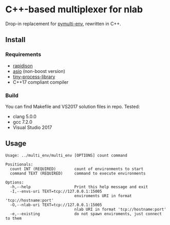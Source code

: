 # C++-based multiplexer for nlab

Drop-in replacement for [pymulti-env](https://github.com/apostol3/pymulti_env), rewritten in C++.

## Install
### Requirements
* [rapidjson](https://github.com/Tencent/rapidjson)
* [asio](https://github.com/chriskohlhoff/asio) (non-boost version)
* [tiny-process-library](https://github.com/eidheim/tiny-process-library)
* C++17 compliant compiler
### Build
You can find Makefile and VS2017 solution files in repo.
Tested:
* clang 5.0.0
* gcc 7.2.0
* Visual Studio 2017

## Usage
````
Usage: ../multi_env/multi_env [OPTIONS] count command

Positionals:
  count INT (REQUIRED)        count of environments to start
  command TEXT (REQUIRED)     command to execute environments

Options:
  -h,--help                   Print this help message and exit
  -I,--envs-uri TEXT=tcp://127.0.0.1:15005
                              enviroments URI in format 'tcp://hostname:port'
  -O,--nlab-uri TEXT=tcp://127.0.0.1:15005
                              nlab URI in format 'tcp://hostname:port'
  -e,--existing               do not spawn enviroments, just connect to them
````